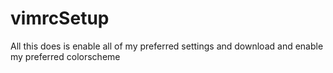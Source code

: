# vimrcSetup

All this does is enable all of my preferred settings and download and enable my preferred colorscheme
